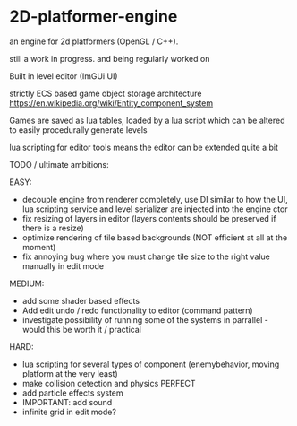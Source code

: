 # 2D-platformer-engine

an engine for 2d platformers (OpenGL / C++).

still a work in progress. and being regularly worked on

Built in level editor (ImGUi UI)

strictly ECS based game object storage architecture https://en.wikipedia.org/wiki/Entity_component_system

Games are saved as lua tables, loaded by a lua script which can be altered to easily procedurally generate levels

lua scripting for editor tools means the editor can be extended quite a bit

TODO / ultimate ambitions:

EASY:
- decouple engine from renderer completely, use DI similar to how the UI, lua scripting service and level serializer are injected into the engine ctor
- fix resizing of layers in editor (layers contents should be preserved if there is a resize)
- optimize rendering of tile based backgrounds (NOT efficient at all at the moment)
- fix annoying bug where you must change tile size to the right value manually in edit mode

MEDIUM:
- add some shader based effects
- Add edit undo / redo functionality to editor (command pattern)
- investigate possibility of running some of the systems in parrallel - would this be worth it / practical

HARD:
- lua scripting for several types of component (enemybehavior, moving platform at the very least)
- make collision detection and physics PERFECT
- add particle effects system
- IMPORTANT: add sound 
- infinite grid in edit mode?
